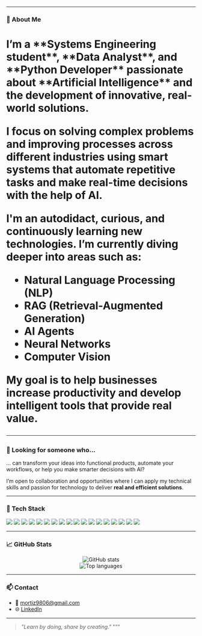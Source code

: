 



---

### 🧠 About Me
<h1 Hi there 👋 I'm Mateo /h1>
I’m a **Systems Engineering student**, **Data Analyst**, and **Python Developer** passionate about **Artificial Intelligence** and the development of innovative, real-world solutions.

I focus on solving complex problems and improving processes across different industries using **smart systems** that automate repetitive tasks and make real-time decisions with the help of AI.

I'm an **autodidact**, **curious**, and **continuously learning** new technologies. I’m currently diving deeper into areas such as:
- Natural Language Processing (**NLP**)
- **RAG** (Retrieval-Augmented Generation)
- **AI Agents**
- **Neural Networks**
- **Computer Vision**

My goal is to help businesses **increase productivity** and develop intelligent tools that provide real value.

---

### 🎯 Looking for someone who...

... can transform your ideas into functional products, automate your workflows, or help you make smarter decisions with AI?

I’m open to collaboration and opportunities where I can apply my technical skills and passion for technology to deliver **real and efficient solutions**.

---

### 💼 Tech Stack


<p align="left">
  <img src="https://img.shields.io/badge/Python-3776AB?style=for-the-badge&logo=python&logoColor=white"/>
  <img src="https://img.shields.io/badge/Google_Cloud-4285F4?style=for-the-badge&logo=googlecloud&logoColor=white"/>
  <img src="https://img.shields.io/badge/FastAPI-009688?style=for-the-badge&logo=fastapi&logoColor=white"/>
  <img src="https://img.shields.io/badge/MongoDB-47A248?style=for-the-badge&logo=mongodb&logoColor=white"/>
  <img src="https://img.shields.io/badge/PostgreSQL-4169E1?style=for-the-badge&logo=postgresql&logoColor=white"/>
  <img src="https://img.shields.io/badge/Scikit--Learn-F7931E?style=for-the-badge&logo=scikitlearn&logoColor=white"/>
  <img src="https://img.shields.io/badge/PyTorch-EE4C2C?style=for-the-badge&logo=pytorch&logoColor=white"/>
  <img src="https://img.shields.io/badge/TensorFlow-FF6F00?style=for-the-badge&logo=tensorflow&logoColor=white"/>
  <img src="https://img.shields.io/badge/Keras-D00000?style=for-the-badge&logo=keras&logoColor=white"/>
  <img src="https://img.shields.io/badge/Docker-2496ED?style=for-the-badge&logo=docker&logoColor=white"/>
  <img src="https://img.shields.io/badge/Power_BI-F2C811?style=for-the-badge&logo=powerbi&logoColor=black"/>
  <img src="https://img.shields.io/badge/Excel-217346?style=for-the-badge&logo=microsoft-excel&logoColor=white"/>
  <img src="https://img.shields.io/badge/Git-F05032?style=for-the-badge&logo=git&logoColor=white"/>
  <img src="https://img.shields.io/badge/Jupyter-F37626?style=for-the-badge&logo=jupyter&logoColor=white"/>
  <img src="https://img.shields.io/badge/OpenAI-412991?style=for-the-badge&logo=openai&logoColor=white"/>
  <img src="https://img.shields.io/badge/Matplotlib-11557C?style=for-the-badge&logo=matplotlib&logoColor=white"/>
  <img src="https://img.shields.io/badge/Pandas-150458?style=for-the-badge&logo=pandas&logoColor=white"/>
  <img src="https://img.shields.io/badge/NumPy-013243?style=for-the-badge&logo=numpy&logoColor=white"/>
</p>

---

### 📈 GitHub Stats

<p align="center">
  <img src="https://github-readme-stats.vercel.app/api?username=Mortiz98&show_icons=true&theme=tokyonight" alt="GitHub stats"/>
  <br/>
  <img src="https://github-readme-stats.vercel.app/api/top-langs/?username=Mortiz98&layout=compact&theme=tokyonight" alt="Top languages"/>
</p>

---

### 📫 Contact

- 📧 mortiz9806@gmail.com
- 🌐 [LinkedIn](https://www.linkedin.com/in/mateo-ortiz-casta%C3%B1o-230470227/)

---

> *"Learn by doing, share by creating."*
"""

